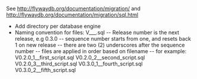 See http://flywaydb.org/documentation/migration/ and http://flywaydb.org/documentation/migration/sql.html

- Add directory per database engine
- Naming convention for files:
  V<release number>_<sequence number>__<description>.sql
 -- Release number is the next release, e.g 0.3.0
 -- sequence number starts from one, and resets back 1 on new release
 -- there are two (2) underscores after the sequence number
 -- files are applied in order based on filename
 -- for example: 
 V0.2.0_1__first_script.sql
 V0.2.0_2__second_script.sql
 V0.2.0_3__third_script.sql
 V0.3.0_1__fourth_script.sql
 V0.3.0_2__fifth_script.sql
